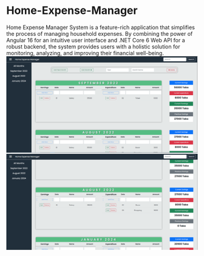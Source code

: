 # Home-Expense-Manager
Home Expense Manager System is a feature-rich application that simplifies the process of managing household expenses. By combining the power of Angular 16 for an intuitive user interface and .NET Core 6 Web API for a robust backend, the system provides users with a holistic solution for monitoring, analyzing, and improving their financial well-being. 
![](VEW1.png)
![](VEW2.png)
